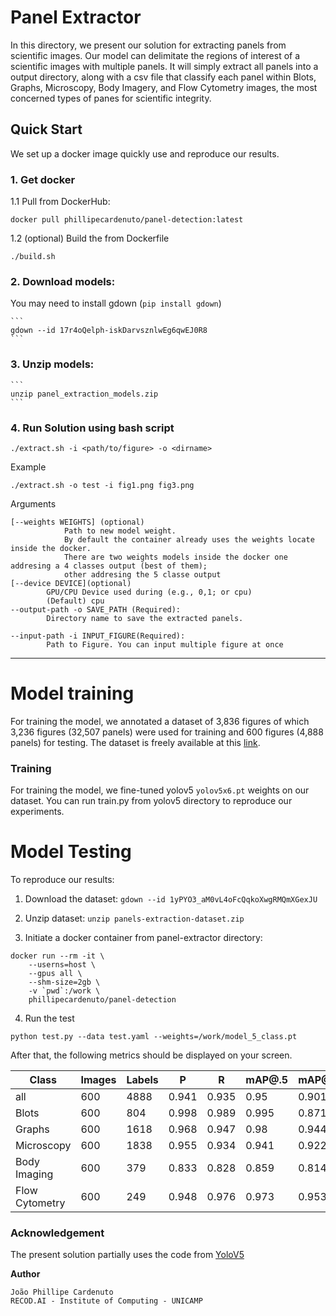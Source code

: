 # Panel Extractor 
In this directory, we present our solution for extracting panels from scientific images.
Our model can delimitate the regions of interest of a scientific images with multiple 
panels. It will simply extract all panels into a output directory, along with a 
csv file that classify each panel within Blots, Graphs, Microscopy, Body Imagery, and
Flow Cytometry images, the most concerned types of panes for scientific integrity.

## Quick Start
We set up a docker image quickly use and reproduce our results.
### 1. Get docker

1.1 Pull from DockerHub:

   ```
   docker pull phillipecardenuto/panel-detection:latest
   ```

1.2 (optional) Build the from Dockerfile
   ```
   ./build.sh
   ```

### 2. Download models:
You may need to install gdown (`pip install gdown`)

	```
	gdown --id 17r4oQelph-iskDarvsznlwEg6qwEJ0R8
	```
### 3. Unzip models:
	```
	unzip panel_extraction_models.zip
	```


### 4. Run Solution using bash script

```
./extract.sh -i <path/to/figure> -o <dirname>
```

Example

```
./extract.sh -o test -i fig1.png fig3.png
```

Arguments

```
[--weights WEIGHTS] (optional)
			Path to new model weight.
			By default the container already uses the weights locate inside the docker.
			There are two weights models inside the docker one addresing a 4 classes output (best of them);
			other addresing the 5 classe output
[--device DEVICE](optional)
		GPU/CPU Device used during (e.g., 0,1; or cpu)
		(Default) cpu
--output-path -o SAVE_PATH (Required):
		Directory name to save the extracted panels.

--input-path -i INPUT_FIGURE(Required):
		Path to Figure. You can input multiple figure at once 
```


---
# Model training
For training the model, we annotated a dataset of 3,836 figures of which 3,236 figures (32,507 panels) were used for training and  600 figures (4,888 panels) for testing.
The dataset is freely available at this [link](https://drive.google.com/file/d/1ahGR_-Kcdux_CpWZi9f-6CTMUkJKsfph/view?usp=sharing).

### Training
For training the model, we fine-tuned yolov5 `yolov5x6.pt` weights on our dataset.
You can run train.py from yolov5 directory to reproduce our experiments.

# Model Testing
To reproduce our results:
1. Download the dataset:
`gdown --id 1yPYO3_aM0vL4oFcQqkoXwgRMQmXGexJU`
2. Unzip dataset:
`unzip panels-extraction-dataset.zip`

3. Initiate a docker container from panel-extractor directory:
```
docker run --rm -it \
    --userns=host \
    --gpus all \
    --shm-size=2gb \
    -v `pwd`:/work \
    phillipecardenuto/panel-detection
```

4. Run the test
```
python test.py --data test.yaml --weights=/work/model_5_class.pt
```
After that, the following metrics should be displayed on your screen.

| Class            | Images | Labels |     P   |     R   | mAP@.5  | mAP@.5:.95: |
|------------------|--------|--------|---------|---------|---------|-------------|
| all              |   600  |  4888  |  0.941  |  0.935  |  0.95   |    0.901    |
| Blots            |   600  |   804  |  0.998  |  0.989  |  0.995  |    0.871    |
| Graphs           |   600  |  1618  |  0.968  |  0.947  |  0.98   |    0.944    |
| Microscopy       |   600  |  1838  |  0.955  |  0.934  |  0.941  |    0.922    |
| Body Imaging     |   600  |   379  |  0.833  |  0.828  |  0.859  |    0.814    |
| Flow Cytometry   |   600  |   249  |  0.948  |  0.976  |  0.973  |    0.953    |

### Acknowledgement
The present solution partially uses the code from [YoloV5](https://github.com/ultralytics/yolov5)


**Author**

```
João Phillipe Cardenuto
RECOD.AI - Institute of Computing - UNICAMP
```
